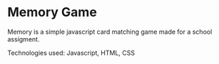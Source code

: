 # Memory Game

Memory is a simple javascript card matching game made for a school assigment.

Technologies used: Javascript, HTML, CSS
